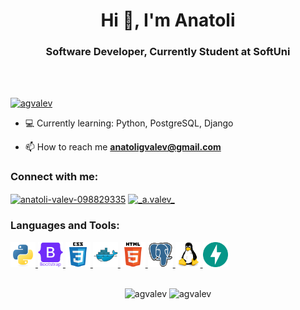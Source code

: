 <h1 align="center" class="heading-element" dir="auto">Hi 👋, I'm Anatoli</h1>
<h3 align="center" class="heading-element" dir="auto">Software Developer, Currently Student at SoftUni </h3>

<br/>
<br/>
<p align="left"> <a href="https://github.com/ryo-ma/github-profile-trophy"><img src="https://github-profile-trophy.vercel.app/?username=agvalev&theme=dark_lover" alt="agvalev" /></a> </p>


- 💻 Currently learning: Python, PostgreSQL, Django

- 📫 How to reach me **anatoligvalev@gmail.com**

<h3 align="left" class="heading-element" dir="auto">Connect with me:</h3>
<p align="left" dir="auto">
<a href="https://www.linkedin.com/in/anatoli-valev-098829335/" rel="nofollow"><img align="center" src="https://raw.githubusercontent.com/rahuldkjain/github-profile-readme-generator/master/src/images/icons/Social/linked-in-alt.svg" alt="anatoli-valev-098829335" height="30" width="40" style="max-width: 100%;"></a>
<a href="https://www.instagram.com/_a.valev_/" rel="nofollow"><img align="center" src="https://raw.githubusercontent.com/rahuldkjain/github-profile-readme-generator/master/src/images/icons/Social/instagram.svg" alt="_a.valev_" height="30" width="40" style="max-width: 100%;"></a>
</p>
<h3 align="left" class="heading-element" dir="auto">Languages and Tools:</h3>

<a href="https://www.python.org/" rel="nofollow"> <img src="https://github.com/devicons/devicon/blob/master/icons/python/python-original.svg" alt="python" width="40" height="40" style="max-width: 100%;">
</a>
<a href="https://getbootstrap.com" rel="nofollow"> <img src="https://raw.githubusercontent.com/devicons/devicon/master/icons/bootstrap/bootstrap-plain-wordmark.svg" alt="bootstrap" width="40" height="40" style="max-width: 100%;"> </a>
<a href="https://www.w3schools.com/css/" rel="nofollow"> <img src="https://raw.githubusercontent.com/devicons/devicon/master/icons/css3/css3-original-wordmark.svg" alt="css3" width="40" height="40" style="max-width: 100%;"> </a>
<a href="https://www.docker.com/" rel="nofollow"> <img src="https://github.com/devicons/devicon/blob/master/icons/docker/docker-original.svg" alt="docker" width="40" height="40" style="max-width: 100%;"> </a>
<a href="https://www.w3.org/html/" rel="nofollow"> <img src="https://raw.githubusercontent.com/devicons/devicon/master/icons/html5/html5-original-wordmark.svg" alt="html5" width="40" height="40" style="max-width: 100%;"> </a>
<a href="https://www.postgresql.org/" rel="nofollow"> <img src="https://github.com/devicons/devicon/blob/master/icons/postgresql/postgresql-original.svg" alt="html5" width="40" height="40" style="max-width: 100%;"> 
</a>
<a href="https://www.linux.org/" rel="nofollow"> <img src="https://raw.githubusercontent.com/devicons/devicon/master/icons/linux/linux-original.svg" alt="linux" width="40" height="40" style="max-width: 100%;"> 
</a>
<a href="https://fastapi.tiangolo.com/" rel="nofollow"> <img src="https://github.com/devicons/devicon/blob/master/icons/fastapi/fastapi-original.svg" alt="fastapi" width="40" height="40" style="max-width: 100%;"> 
</a>




<br>


<div align=center dir="auto">

<img src="https://streak-stats.demolab.com?user=agvalev&theme=midnight-purple" alt="agvalev" height ="175px;" style="max-width: 100%;"/>
<img src="https://github-readme-stats.vercel.app/api?username=agvalev&theme=midnight-purple&show_icons=true" alt="agvalev" height ="175px;" style="max-width: 100%;"/>

<br/>
</div>


